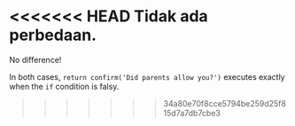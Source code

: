 <<<<<<< HEAD
Tidak ada perbedaan.
=======
No difference!

In both cases, `return confirm('Did parents allow you?')` executes exactly when the `if` condition is falsy.
>>>>>>> 34a80e70f8cce5794be259d25f815d7a7db7cbe3
